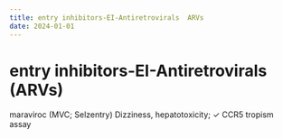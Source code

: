 ```yaml
---
title: entry inhibitors-EI-Antiretrovirals  ARVs 
date: 2024-01-01
---
```

# entry inhibitors-EI-Antiretrovirals (ARVs)

maraviroc (MVC; Selzentry)
Dizziness, hepatotoxicity; ✓ CCR5 tropism assay
